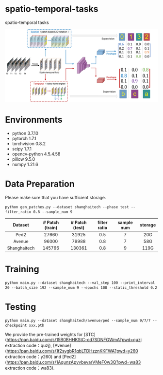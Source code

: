 # spatio-temporal-tasks
spatio-temporal tasks

![plot](./figs/yqy1.jpg)

# Environments
- python 3.7.10
- pytorch 1.7.1
- torchvision 0.8.2
- scipy 1.7.1
- opencv-python 4.5.4.58
- pillow 9.5.0
- numpy 1.21.6
# Data Preparation
Please make sure that you have sufficient storage.
```
python gen_patches.py --dataset shanghaitech --phase test --filter_ratio 0.8 --sample_num 9
```
|    Dataset    | # Patch (train) |  # Patch (test) |  filter ratio  |  sample num  |  storage  |
|:-------------:|:---------------:|:---------------:|:--------------:|:------------:|:---------:|
|      Ped2     |       27660     |       31925     |       0.5      |       7      |     20G   |
|     Avenue    |       96000     |       79988     |       0.8      |       7      |     58G   |
|  Shanghaitech |      145766     |      130361     |       0.8      |       9      |    119G   |

# Training
```
python main.py --dataset shanghaitech --val_step 100 --print_interval 20 --batch_size 192 --sample_num 9 --epochs 100 --static_threshold 0.2
```

# Testing
```
python main.py --dataset shanghaitech/avenue/ped --sample_num 9/7/7 --checkpoint xxx.pth
```
We provide the pre-trained weights for [STC](https://pan.baidu.com/s/15B0BHHKStC-od7SDNFGWmA?pwd=quzj 
extraction code：quzj), [Avenue](https://pan.baidu.com/s/1f2sygbR1qbLTDHzznKKFWA?pwd=y260 
extraction code：y260) and [Ped2](https://pan.baidu.com/s/1AqunzApvvbevarVMeF0w3Q?pwd=wa83 
extraction code：wa83).
